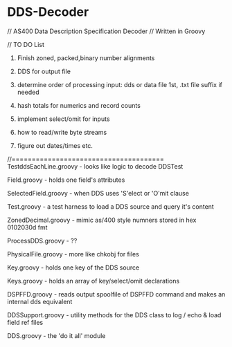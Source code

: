 DDS-Decoder
===========

// AS400 Data Description Specification Decoder
// Written in Groovy

// TO DO List

1. Finish zoned, packed,binary number alignments
 
2. DDS for output file
 
3. determine order of processing input: dds or data file 1st, .txt file suffix if needed
 
4. hash totals for numerics and record counts
 
5. implement select/omit for inputs
 
6. how to read/write byte streams
 
7. figure out dates/times etc.
 

//======================================
TestddsEachLine.groovy - looks like logic to decode DDSTest

Field.groovy - holds one field's attributes

SelectedField.groovy - when DDS uses 'S'elect or 'O'mit clause

Test.groovy - a test harness to load a DDS source and query it's content

ZonedDecimal.groovy - mimic as/400 style numners stored in hex 0102030d fmt

ProcessDDS.groovy - ??

PhysicalFile.groovy - more like chkobj for files

Key.groovy - holds one key of the DDS source

Keys.groovy - holds an array of key/select/omit declarations

DSPFFD.groovy - reads output spoolfile of DSPFFD command and makes an internal dds equivalent

DDSSupport.groovy - utility methods for the DDS class to log / echo & load field ref files

DDS.groovy - the 'do it all' module
